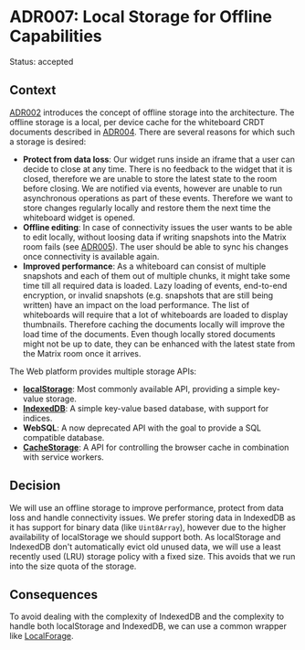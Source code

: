 # ADR007: Local Storage for Offline Capabilities

Status: accepted

<!--
These documents have names that are short noun phrases. For example, "ADR001:
Deployment on Ruby on Rails 3.0.10" or "ADR009: LDAP for Multitenant Integration"
-->

## Context

<!--
This section describes the forces at play, including technological, political,
social, and project local. These forces are probably in tension, and should be
called out as such. The language in this section is value-neutral. It is simply
describing facts. -->

[ADR002][adr002] introduces the concept of offline storage into the architecture.
The offline storage is a local, per device cache for the whiteboard CRDT documents described in [ADR004][adr004].
There are several reasons for which such a storage is desired:

- **Protect from data loss**: Our widget runs inside an iframe that a user can decide to close at any time.
  There is no feedback to the widget that it is closed, therefore we are unable to store the latest state to the room before closing.
  We are notified via events, however are unable to run asynchronous operations as part of these events.
  Therefore we want to store changes regularly locally and restore them the next time the whiteboard widget is opened.
- **Offline editing**: In case of connectivity issues the user wants to be able to edit locally, without loosing data if writing snapshots into the Matrix room fails (see [ADR005][adr005]).
  The user should be able to sync his changes once connectivity is available again.
- **Improved performance**: As a whiteboard can consist of multiple snapshots and each of them out of multiple chunks, it might take some time till all required data is loaded.
  Lazy loading of events, end-to-end encryption, or invalid snapshots (e.g. snapshots that are still being written) have an impact on the load performance.
  The list of whiteboards will require that a lot of whiteboards are loaded to display thumbnails.
  Therefore caching the documents locally will improve the load time of the documents.
  Even though locally stored documents might not be up to date, they can be enhanced with the latest state from the Matrix room once it arrives.

The Web platform provides multiple storage APIs:

- **[localStorage][mdn-localstorage]**: Most commonly available API, providing a simple key-value storage.
- **[IndexedDB][mdn-indexeddb]**: A simple key-value based database, with support for indices.
- **WebSQL**: A now deprecated API with the goal to provide a SQL compatible database.
- **[CacheStorage][mdn-cachestorage]**: A API for controlling the browser cache in combination with service workers.

## Decision

<!-- This section describes our response to these forces. It is stated in full
sentences, with active voice. "We will ..." -->

We will use an offline storage to improve performance, protect from data loss and handle connectivity issues.
We prefer storing data in IndexedDB as it has support for binary data (like `Uint8Array`), however due to the higher availability of localStorage we should support both.
As localStorage and IndexedDB don't automatically evict old unused data, we will use a least recently used (LRU) storage policy with a fixed size.
This avoids that we run into the size quota of the storage.

## Consequences

To avoid dealing with the complexity of IndexedDB and the complexity to handle both localStorage and IndexedDB, we can use a common wrapper like [LocalForage][localforage].

<!-- This section describes the resulting context, after applying the decision.
All consequences should be listed here, not just the "positive" ones. A particular
decision may have positive, negative, and neutral consequences, but all of them
affect the team and project in the future. -->

<!-- This template is taken from a blog post by Michael Nygard
https://thinkrelevance.com/blog/2011/11/15/documenting-architecture-decisions -->

[adr002]: ./adr002-multi-level-communication-and-storage-architecture.md
[adr004]: ./adr004-using-yjs-as-a-crdt-implementation.md
[adr005]: ./adr005-data-structure-for-storing-whiteboards-in-matrix-rooms.md
[mdn-indexeddb]: https://developer.mozilla.org/en-US/docs/Web/API/IndexedDB_API
[mdn-localstorage]: https://developer.mozilla.org/en-US/docs/Web/API/Window/localStorage
[mdn-cachestorage]: https://developer.mozilla.org/en-US/docs/Web/API/CacheStorage
[localforage]: https://github.com/localForage/localForage

